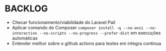 # BACKLOG

- Checar funcionamento/viabilidade do Laravel Pail
- Aplicar comando do Composer `composer install -q --no-ansi --no-interaction --no-scripts --no-progress --prefer-dist` em execuções automáticas
- Entender melhor sobre o github actions para testes em integra contínua
